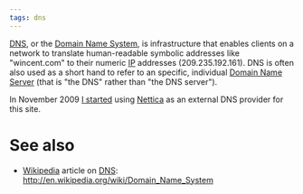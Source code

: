 ```yaml
---
tags: dns
---
```


[DNS](/wiki/DNS), or the [Domain Name System](/wiki/Domain_Name_System), is infrastructure that enables clients on a network to translate human-readable symbolic addresses like "wincent.com" to their numeric [IP](/wiki/IP) addresses (209.235.192.161). DNS is often also used as a short hand to refer to an specific, individual [Domain Name Server](/wiki/Domain_Name_Server) (that is "the DNS" rather than "the DNS server").

In November 2009 [I started](/blog/dns-changes) using [Nettica](/wiki/Nettica) as an external DNS provider for this site.

# See also

-   [Wikipedia](/wiki/Wikipedia) article on [DNS](/wiki/DNS): <http://en.wikipedia.org/wiki/Domain_Name_System>

